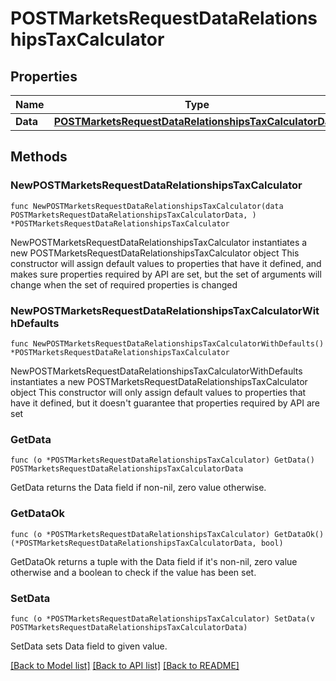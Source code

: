 # POSTMarketsRequestDataRelationshipsTaxCalculator

## Properties

Name | Type | Description | Notes
------------ | ------------- | ------------- | -------------
**Data** | [**POSTMarketsRequestDataRelationshipsTaxCalculatorData**](POSTMarketsRequestDataRelationshipsTaxCalculatorData.md) |  | 

## Methods

### NewPOSTMarketsRequestDataRelationshipsTaxCalculator

`func NewPOSTMarketsRequestDataRelationshipsTaxCalculator(data POSTMarketsRequestDataRelationshipsTaxCalculatorData, ) *POSTMarketsRequestDataRelationshipsTaxCalculator`

NewPOSTMarketsRequestDataRelationshipsTaxCalculator instantiates a new POSTMarketsRequestDataRelationshipsTaxCalculator object
This constructor will assign default values to properties that have it defined,
and makes sure properties required by API are set, but the set of arguments
will change when the set of required properties is changed

### NewPOSTMarketsRequestDataRelationshipsTaxCalculatorWithDefaults

`func NewPOSTMarketsRequestDataRelationshipsTaxCalculatorWithDefaults() *POSTMarketsRequestDataRelationshipsTaxCalculator`

NewPOSTMarketsRequestDataRelationshipsTaxCalculatorWithDefaults instantiates a new POSTMarketsRequestDataRelationshipsTaxCalculator object
This constructor will only assign default values to properties that have it defined,
but it doesn't guarantee that properties required by API are set

### GetData

`func (o *POSTMarketsRequestDataRelationshipsTaxCalculator) GetData() POSTMarketsRequestDataRelationshipsTaxCalculatorData`

GetData returns the Data field if non-nil, zero value otherwise.

### GetDataOk

`func (o *POSTMarketsRequestDataRelationshipsTaxCalculator) GetDataOk() (*POSTMarketsRequestDataRelationshipsTaxCalculatorData, bool)`

GetDataOk returns a tuple with the Data field if it's non-nil, zero value otherwise
and a boolean to check if the value has been set.

### SetData

`func (o *POSTMarketsRequestDataRelationshipsTaxCalculator) SetData(v POSTMarketsRequestDataRelationshipsTaxCalculatorData)`

SetData sets Data field to given value.



[[Back to Model list]](../README.md#documentation-for-models) [[Back to API list]](../README.md#documentation-for-api-endpoints) [[Back to README]](../README.md)


